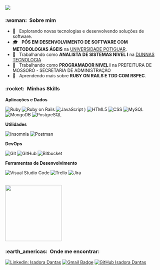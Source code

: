 
![](https://komarev.com/ghpvc/?username=devisaah&color=006bed)

<h3> :woman: &nbsp;Sobre mim </h3>

- 🤔 &nbsp; Explorando novas tecnologias e desenvolvendo soluções de software.
- 🎓 &nbsp; **PÓS EM DESENVOLVIMENTO DE SOFTWARE COM METODOLOGIAS ÁGEIS** na <a href="https://www.unp.br">UNIVERSIDADE POTIGUAR</a>.
- 💼 &nbsp; Trabalhando como **ANALISTA DE SISTEMAS NIVEL I** na <a href="https://dunnastecnologia.com.br">DUNNAS TECNOLOGIA</a>
- 💼 &nbsp; Trabalhando como  **PROGRAMADOR NIVEL I** na PREFEITURA DE MOSSORÓ - SECRETARIA DE ADMINISTRAÇÃO
- 🌱 &nbsp; Aprendendo mais sobre **RUBY ON RAILS E TDD COM RSPEC**.

<h3> :rocket: &nbsp;Minhas Skills </h3>

**Aplicações e Dados**
  
  ![Ruby](https://img.shields.io/badge/-Ruby-333333?style=flat&logo=Ruby)
  ![Ruby on Rails](https://img.shields.io/badge/Ruby_on_Rails-333333?style=flat&logo=ruby-on-rails)
  ![JavaScript](https://img.shields.io/badge/-JavaScript-333333?style=flat&logo=javascript)
)
  ![HTML5](https://img.shields.io/badge/-HTML5-333333?style=flat&logo=HTML5)
  ![CSS](https://img.shields.io/badge/-CSS-333333?style=flat&logo=CSS3&logoColor=1572B6)
  ![MySQL](https://img.shields.io/badge/-MySQL-333333?style=flat&logo=mysql)
  ![MongoDB](https://img.shields.io/badge/-MongoDB-333333?style=flat&logo=mongodb)
  ![PostgreSQL](https://img.shields.io/badge/-PostgreSQL-333333?style=flat&logo=postgresql)

**Utilidades**

  ![Insomnia](https://img.shields.io/badge/-Insomnia-333333?style=flat&logo=insomnia)
  ![Postman](https://img.shields.io/badge/-Postman-333333?style=flat&logo=postman)

**DevOps**

  ![Git](https://img.shields.io/badge/-Git-333333?style=flat&logo=git)
  ![GitHub](https://img.shields.io/badge/-GitHub-333333?style=flat&logo=github)
  ![Bitbucket](https://img.shields.io/badge/-Bitbucket-333333?style=flat&logo=bitbucket)
  

**Ferramentas de Desenvolvimento**

  ![Visual Studio Code](https://img.shields.io/badge/-Visual%20Studio%20Code-333333?style=flat&logo=visual-studio-code&logoColor=007ACC)
  ![Trello](https://img.shields.io/badge/-Trello-333333?style=flat&logo=trello&logoColor=007ACC)
  ![Jira](https://img.shields.io/badge/-Jira-333333?style=flat&logo=jira&logoColor=007ACC)

<br/>

<a href="https://github.com/devisaah">
  <img height="180em" src="https://github-readme-stats.vercel.app/api?username=devisaah&theme=dracula&show_icons=true" />
</a>

<br/>

<h3> :earth_americas: &nbsp;Onde me encontrar: </h3> 

[![Linkedin: Isadora Dantas](https://img.shields.io/badge/-devisaah-blue?style=flat-square&logo=Linkedin&logoColor=white&link=https://www.linkedin.com/in/isadoramdantas/)](https://www.linkedin.com/in/isadoramdantas/)
[![Gmail Badge](https://img.shields.io/badge/-devisaah@gmail.com-006bed?style=flat-square&logo=Gmail&logoColor=white&link=mailto:devisaah@gmail.com)](mailto:devisaah@gmail.com)
[![GitHub Isadora Dantas]( https://img.shields.io/github/followers/devisaah?label=follow&style=social)](https://github.com/devisaah)
